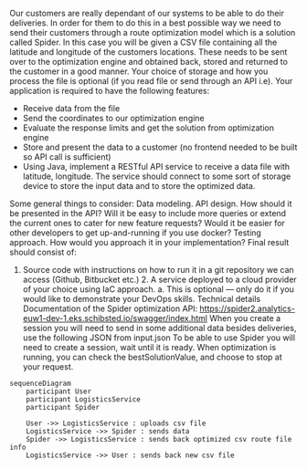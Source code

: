 
Our customers are really dependant of our systems to be able to do their deliveries. In order for them to do this in a best possible way we need to send their customers through a route optimization model which is a solution called Spider. In this case you will be given a CSV file containing all the latitude and longitude of the customers locations. These needs to be sent over to the optimization engine and obtained back, stored and returned to the customer in a good manner. Your choice of storage and how you process the file is optional (if you read file or send through an API i.e).
Your application is required to have the following features:


* Receive data from the file
* Send the coordinates to our optimization engine
* Evaluate the response limits and get the solution from optimization engine
* Store and present the data to a customer (no frontend needed to be built so API call is sufficient)
* Using Java, implement a RESTful API service to receive a data file with latitude, longitude. The service should connect to some sort of storage device to store the input data and to store the optimized data.


Some general things to consider:
Data modeling.
API design. How should it be presented in the API? Will it be easy to include more queries or extend the current ones to cater for new feature requests?
Would it be easier for other developers to get up-and-running if you use docker?
Testing approach. How would you approach it in your implementation?
Final result should consist of:
1. Source code with instructions on how to run it in a git repository we can access (Github, Bitbucket etc.) 2. A service deployed to a cloud provider of your choice using IaC approach.
   a. This is optional — only do it if you would like to demonstrate your DevOps skills.
   Technical details
   Documentation of the Spider optimization API:
   https://spider2.analytics-euw1-dev-1.eks.schibsted.io/swagger/index.html
   When you create a session you will need to send in some additional data besides deliveries, use the following JSON from input.json
   To be able to use Spider you will need to create a session, wait until it is ready. When optimization is running, you can check the bestSolutionValue, and choose to stop at your request.


```mermaid
sequenceDiagram
    participant User
    participant LogisticsService
    participant Spider
    
    User ->> LogisticsService : uploads csv file
    LogisticsService ->> Spider : sends data
    Spider ->> LogisticsService : sends back optimized csv route file info
    LogisticsService ->> User : sends back new csv file
```